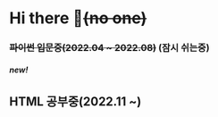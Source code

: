 ### <h1>Hi there 👋<del>(no one)</del></h1>
### <del>파이썬 입문중(2022.04 ~ 2022.08)</del> (잠시 쉬는중)
<h6><b>new!</b></h6>
<h2><b>HTML 공부중(2022.11 ~)</b></h2>
<!--
**SonSeolHui/SonSeolHui** is a ✨ _special_ ✨ repository because its `README.md` (this file) appears on your GitHub profile.

Here are some ideas to get you started:

- 🔭 I’m currently working on ...
- 🌱 I’m currently learning ...
- 👯 I’m looking to collaborate on ...
- 🤔 I’m looking for help with ...
- 💬 Ask me about ...
- 📫 How to reach me: ...
- 😄 Pronouns: ...
- ⚡ Fun fact: ...
-->
